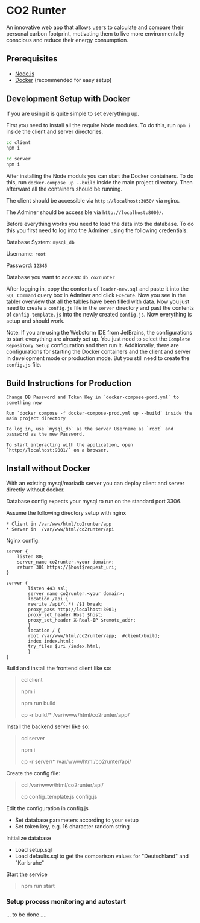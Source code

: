 # CO2 Runter

An innovative web app that allows users to calculate and compare their personal carbon footprint, motivating them to
live more environmentally conscious and reduce their energy consumption.

## Prerequisites

- [Node.js](https://nodejs.org/en/)
- [Docker](https://www.docker.com/) (recommended for easy setup)

## Development Setup with Docker

If you are using it is quite simple to set everything up.

First you need to install all the require Node modules. To do this, run `npm i` inside the client and server
directories.

```bash
cd client
npm i

cd server
npm i
```

After installing the Node moduls you can start the Docker containers. To do this, run `docker-compose up --build` inside
the main project directory. Then afterward all the containers should be running.

The client should be accessible via `http://localhost:3050/` via nginx.

The Adminer should be accessible via `http://localhost:8000/`.

Before everything works you need to load the data into the database. To do this you first need to log into the Adminer
using the following credentials:

Database System: `mysql_db`

Username: `root`

Password: `12345`

Database you want to access: `db_co2runter`

After logging in, copy the contents of `loader-new.sql` and paste it into the `SQL Command` query box in Adminer and
click `Execute`. Now you see in the tabler overview that all the tables have been filled with data. Now you just need to
create a `config.js` file in the `server` directory and past the contents of `config-template.js` into the newly
created `config.js`. Now everything is setup and should work.

Note: If you are using the Webstorm IDE from JetBrains, the configurations to start everything are already set up. You
just need to select the `Complete Repository Setup` configuration and then run it. Additionally, there are
configurations for starting the Docker containers and the client and server in development mode or production mode. But
you still need to create the `config.js` file.

## Build Instructions for Production

    Change DB Password and Token Key in `docker-compose-pord.yml` to something new

    Run `docker compose -f docker-compose-prod.yml up --build` inside the main project directory

    To log in, use `mysql_db` as the server Username as `root` and password as the new Password.

    To start interacting with the application, open `http://localhost:9001/` on a browser.

## Install without Docker

With an existing mysql/mariadb server you can deploy client and server directly without docker.

Database config expects your mysql ro run on the standard port 3306.

Assume the following directory setup with nginx

    * Client in /var/www/html/co2runter/app
    * Server in  /var/www/html/co2runter/api

Nginx config:

```
server {
    listen 80;
    server_name co2runter.<your domain>;
    return 301 https://$host$request_uri;
}

server {
        listen 443 ssl;
        server_name co2runter.<your domain>;
        location /api {
        rewrite /api/(.*) /$1 break;
        proxy_pass http://localhost:3001;
        proxy_set_header Host $host;
        proxy_set_header X-Real-IP $remote_addr;
        }
        location / {
        root /var/www/html/co2runter/app;  #client/build;
        index index.html;
        try_files $uri /index.html;
        }
}

```

Build and install the frontend client like so:

> cd client
>
> npm i
>
> npm run build
>
> cp -r build/\* /var/www/html/co2runter/app/

Install the backend server like so:

> cd server
>
> npm i
>
> cp -r server/\* /var/www/html/co2runter/api/

Create the config file:

> cd /var/www/html/co2runter/api/
>
> cp config_template.js config.js

Edit the configuration in config.js

- Set database parameters according to your setup
- Set token key, e.g. 16 character random string

Initialize database

- Load setup.sql
- Load defaults.sql to get the comparison values for "Deutschland" and "Karlsruhe"

Start the service

> npm run start

### Setup process monitoring and autostart

... to be done ....
